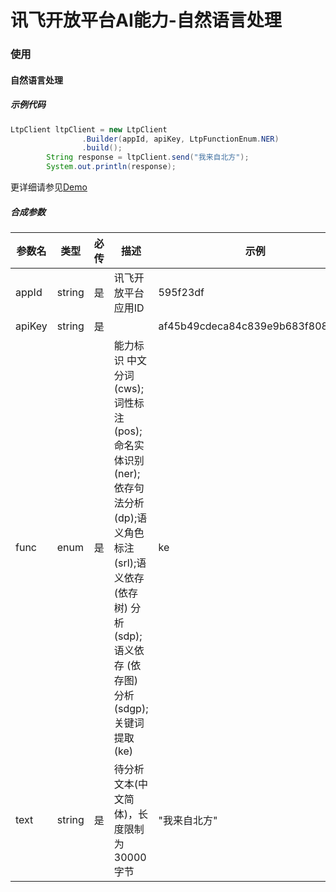 # 讯飞开放平台AI能力-自然语言处理


### 使用
#### 自然语言处理
##### 示例代码
```java
LtpClient ltpClient = new LtpClient
                .Builder(appId, apiKey, LtpFunctionEnum.NER)
                .build();
        String response = ltpClient.send("我来自北方");
        System.out.println(response);
```
更详细请参见[Demo](https://github.com/iFLYTEK-OP/websdk-java-demo/blob/main/src/main/java/cn/xfyun/demo/LtpClientApp.java)
##### 合成参数
|参数名|类型|必传|描述|示例|
|---|---|---|---|---|
|appId|string|是|讯飞开放平台应用ID|595f23df|
|apiKey|string|是||af45b49cdeca84c839e9b683f8085ea3|
|func|enum|是|能力标识 中文分词(cws);词性标注(pos);命名实体识别(ner);依存句法分析(dp);语义角色标注(srl);语义依存 (依存树) 分析(sdp);语义依存 (依存图) 分析(sdgp);关键词提取(ke)|ke|
|text|string|是|待分析文本(中文简体)，长度限制为30000字节|"我来自北方"|



